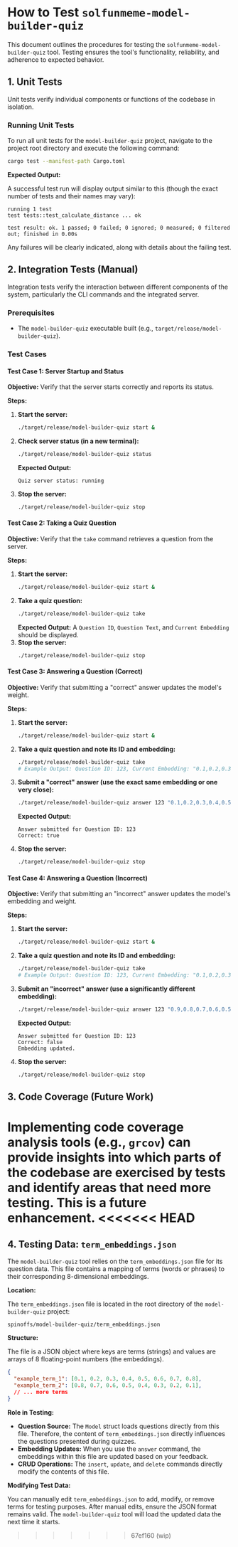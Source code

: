 # How to Test `solfunmeme-model-builder-quiz`

This document outlines the procedures for testing the `solfunmeme-model-builder-quiz` tool. Testing ensures the tool's functionality, reliability, and adherence to expected behavior.

## 1. Unit Tests

Unit tests verify individual components or functions of the codebase in isolation.

### Running Unit Tests

To run all unit tests for the `model-builder-quiz` project, navigate to the project root directory and execute the following command:

```bash
cargo test --manifest-path Cargo.toml
```

**Expected Output:**

A successful test run will display output similar to this (though the exact number of tests and their names may vary):

```
running 1 test
test tests::test_calculate_distance ... ok

test result: ok. 1 passed; 0 failed; 0 ignored; 0 measured; 0 filtered out; finished in 0.00s
```

Any failures will be clearly indicated, along with details about the failing test.

## 2. Integration Tests (Manual)

Integration tests verify the interaction between different components of the system, particularly the CLI commands and the integrated server.

### Prerequisites

*   The `model-builder-quiz` executable built (e.g., `target/release/model-builder-quiz`).

### Test Cases

#### Test Case 1: Server Startup and Status

**Objective:** Verify that the server starts correctly and reports its status.

**Steps:**

1.  **Start the server:**
    ```bash
    ./target/release/model-builder-quiz start &
    ```
2.  **Check server status (in a new terminal):**
    ```bash
    ./target/release/model-builder-quiz status
    ```
    **Expected Output:**
    ```
    Quiz server status: running
    ```
3.  **Stop the server:**
    ```bash
    ./target/release/model-builder-quiz stop
    ```

#### Test Case 2: Taking a Quiz Question

**Objective:** Verify that the `take` command retrieves a question from the server.

**Steps:**

1.  **Start the server:**
    ```bash
    ./target/release/model-builder-quiz start &
    ```
2.  **Take a quiz question:**
    ```bash
    ./target/release/model-builder-quiz take
    ```
    **Expected Output:** A `Question ID`, `Question Text`, and `Current Embedding` should be displayed.
3.  **Stop the server:**
    ```bash
    ./target/release/model-builder-quiz stop
    ```

#### Test Case 3: Answering a Question (Correct)

**Objective:** Verify that submitting a "correct" answer updates the model's weight.

**Steps:**

1.  **Start the server:**
    ```bash
    ./target/release/model-builder-quiz start &
    ```
2.  **Take a quiz question and note its ID and embedding:**
    ```bash
    ./target/release/model-builder-quiz take
    # Example Output: Question ID: 123, Current Embedding: "0.1,0.2,0.3,0.4,0.5,0.6,0.7,0.8"
    ```
3.  **Submit a "correct" answer (use the exact same embedding or one very close):**
    ```bash
    ./target/release/model-builder-quiz answer 123 "0.1,0.2,0.3,0.4,0.5,0.6,0.7,0.8"
    ```
    **Expected Output:**
    ```
    Answer submitted for Question ID: 123
    Correct: true
    ```
4.  **Stop the server:**
    ```bash
    ./target/release/model-builder-quiz stop
    ```

#### Test Case 4: Answering a Question (Incorrect)

**Objective:** Verify that submitting an "incorrect" answer updates the model's embedding and weight.

**Steps:**

1.  **Start the server:**
    ```bash
    ./target/release/model-builder-quiz start &
    ```
2.  **Take a quiz question and note its ID and embedding:**
    ```bash
    ./target/release/model-builder-quiz take
    # Example Output: Question ID: 123, Current Embedding: "0.1,0.2,0.3,0.4,0.5,0.6,0.7,0.8"
    ```
3.  **Submit an "incorrect" answer (use a significantly different embedding):**
    ```bash
    ./target/release/model-builder-quiz answer 123 "0.9,0.8,0.7,0.6,0.5,0.4,0.3,0.2"
    ```
    **Expected Output:**
    ```
    Answer submitted for Question ID: 123
    Correct: false
    Embedding updated.
    ```
4.  **Stop the server:**
    ```bash
    ./target/release/model-builder-quiz stop
    ```

## 3. Code Coverage (Future Work)

Implementing code coverage analysis tools (e.g., `grcov`) can provide insights into which parts of the codebase are exercised by tests and identify areas that need more testing. This is a future enhancement.
<<<<<<< HEAD
=======

## 4. Testing Data: `term_embeddings.json`

The `model-builder-quiz` tool relies on the `term_embeddings.json` file for its question data. This file contains a mapping of terms (words or phrases) to their corresponding 8-dimensional embeddings.

**Location:**

The `term_embeddings.json` file is located in the root directory of the `model-builder-quiz` project:

```
spinoffs/model-builder-quiz/term_embeddings.json
```

**Structure:**

The file is a JSON object where keys are terms (strings) and values are arrays of 8 floating-point numbers (the embeddings).

```json
{
  "example_term_1": [0.1, 0.2, 0.3, 0.4, 0.5, 0.6, 0.7, 0.8],
  "example_term_2": [0.8, 0.7, 0.6, 0.5, 0.4, 0.3, 0.2, 0.1],
  // ... more terms
}
```

**Role in Testing:**

*   **Question Source:** The `Model` struct loads questions directly from this file. Therefore, the content of `term_embeddings.json` directly influences the questions presented during quizzes.
*   **Embedding Updates:** When you use the `answer` command, the embeddings within this file are updated based on your feedback.
*   **CRUD Operations:** The `insert`, `update`, and `delete` commands directly modify the contents of this file.

**Modifying Test Data:**

You can manually edit `term_embeddings.json` to add, modify, or remove terms for testing purposes. After manual edits, ensure the JSON format remains valid. The `model-builder-quiz` tool will load the updated data the next time it starts.
>>>>>>> 67ef160 (wip)
